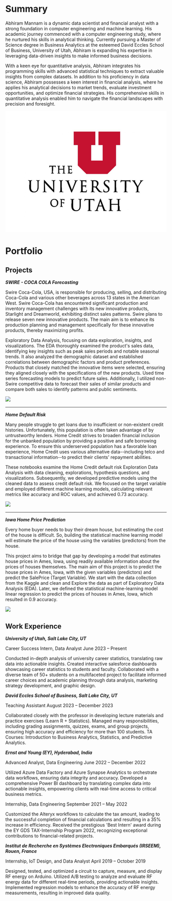 # Summary

Abhiram Mannam is a dynamic data scientist and financial analyst with a strong foundation in computer engineering and machine learning. His academic journey commenced with a computer engineering study, where he nurtured his skills in analytical thinking. Currently pursuing a Master of Science degree in Business Analytics at the esteemed David Eccles School of Business, University of Utah, Abhiram is expanding his expertise in leveraging data-driven insights to make informed business decisions.

With a keen eye for quantitative analysis, Abhiram integrates his programming skills with advanced statistical techniques to extract valuable insights from complex datasets. In addition to his proficiency in data science, Abhiram possesses a keen interest in financial analysis, where he applies his analytical decisions to market trends, evaluate investment opportunities, and optimize financial strategies. His comprehensive skills in quantitative analysis enabled him to navigate the financial landscapes with precision and foresight.

<img src="images/the-university-of-utah1230.jpeg?raw=true"/>


# Portfolio

## Projects

***SWIRE - COCA COLA Forecasting***

Swire Coca-Cola, USA, is responsible for producing, selling, and distributing Coca-Cola and various other beverages across 13 states in the American West. Swire Coca-Cola has encountered significant production and inventory management challenges with its new innovative products, Starlight and Dreamworld, exhibiting distinct sales patterns. Swire plans to release seven new innovative products. The main aim is to enhance its production planning and management specifically for these innovative products, thereby maximizing profits.

Exploratory Data Analysis, focusing on data exploration, insights, and visualizations. The EDA thoroughly examined the product's sales data, identifying key insights such as peak sales periods and notable seasonal trends. It also analyzed the demographic dataset and established correlations between demographic factors and product preferences. Products that closely matched the innovative items were selected, ensuring they aligned closely with the specifications of the new products. Used time series forecasting models to predict future sales. Additionally, I utilized non-Swire competitive data to forecast their sales of similar products and compare both sales to identify patterns and public sentiments.

***[![](https://img.shields.io/badge/View_On_GitHub-blue?logo=GitHub)](https://github.com/AbhiramMannam/Swire-Coca-Cola-Forecast)***

---

***Home Default Risk***

Many people struggle to get loans due to insufficient or non-existent credit histories. Unfortunately, this population is often taken advantage of by untrustworthy lenders. Home Credit strives to broaden financial inclusion for the unbanked population by providing a positive and safe borrowing experience. To ensure this underserved population has a favorable loan experience, Home Credit uses various alternative data--including telco and transactional information--to predict their clients' repayment abilities.

These notebooks examine the Home Credit default risk Exploration Data Analysis with data cleaning, explorations, hypothesis questions, and visualizations. Subsequently, we developed predictive models using the cleaned data to assess credit default risk. We focused on the target variable and employed different machine learning models, calculating relevant metrics like accuracy and ROC values, and achieved 0.73 accuracy. 


***[![](https://img.shields.io/badge/View_On_GitHub-blue?logo=GitHub)](https://github.com/AbhiramMannam/Capstone-Home-Credit-Default)***

---

***Iowa Home Price Prediction***

Every home buyer needs to buy their dream house, but estimating the cost of the house is difficult. So, building the statistical machine learning model will estimate the price of the house using the variables (predictors) from the house. 

This project aims to bridge that gap by developing a model that estimates house prices in Ames, Iowa, using readily available information about the prices of houses themselves. The main aim of this project is to predict the house prices in Ames, Iowa, with the given variables (predictors) and predict the SalePrice (Target Variable). We start with the data collection from the Kaggle and clean and Explore the data as part of Exploratory Data Analysis (EDA). Later, we defined the statistical machine-learning model linear regression to predict the prices of houses in Ames, Iowa, which resulted in 0.9 accuracy.

***[![](https://img.shields.io/badge/View_On_GitHub-blue?logo=GitHub)](https://github.com/AbhiramMannam/Iowa---Home-Price-Prediction/tree/main)***


## Work Experience

***University of Utah, Salt Lake City, UT***

Career Success Intern, Data Analyst										June 2023 – Present

Conducted in-depth analysis of university career statistics, translating raw data into actionable insights.
Created interactive salesforce dashboards showcasing career statistics to students and faculty.
Collaborated with a diverse team of 50+ students on a multifaceted project to facilitate informed career choices and academic planning through data analysis, marketing strategy development, and graphic design.

***David Eccles School of Business, Salt Lake City, UT***

Teaching Assistant												August 2023 – December 2023

Collaborated closely with the professor in developing lecture materials and practice exercises (Learn R + Statistics). 
Managed many responsibilities, including grading assignments, quizzes, exams, and group projects, ensuring high accuracy and efficiency for more than 100 students. TA Courses: Introduction to Business Analytics, Statistics, and Predictive Analytics.

***Ernst and Young (EY), Hyderabad, India***

Advanced Analyst, Data Engineering										June 2022 – December 2022

Utilized Azure Data Factory and Azure Synapse Analytics to orchestrate data workflows, ensuring data integrity and accuracy.
Developed a comprehensive Power BI dashboard by translating complex data into actionable insights, empowering clients with real-time access to critical business metrics.	

Internship, Data Engineering											September 2021 – May 2022

Customized the Alteryx workflows to calculate the tax amount, leading to the successful completion of financial calculations and resulting in a 35% increase in efficiency.
Received the prestigious 'Best Intern' award during the EY GDS TAX-Internship Program 2022, recognizing exceptional contributions to financial-related projects.
	
***Institut de Recherche en Systèmes Electroniques Embarqués (IRSEEM), Rouen, France***

Internship, IoT Design, and Data Analyst									April 2019 – October 2019

Designed, tested, and optimized a circuit to capture, measure, and display RF energy on Arduino.
Utilized A/B testing to analyze and evaluate RF energy data for different real-time periods, providing actionable insights.
Implemented regression models to enhance the accuracy of RF energy measurements, resulting in improved data quality.

